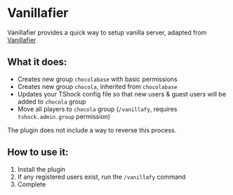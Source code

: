 # Vanillafier
Vanillafier provides a quick way to setup vanilla server, adapted from [Vanillafier](https://github.com/Pryaxis/Vanillafier/)

## What it does:
* Creates new group `chocolabase` with basic permissions
* Creates new group `chocola`, inherited from `chocolabase`
* Updates your TShock config file so that new users & guest users will be added to `chocola` group
* Move all players to `chocola` group (`/vanillafy`, requires `tshock.admin.group` permission)

The plugin does not include a way to reverse this process.

## How to use it:
1. Install the plugin
2. If any registered users exist, run the `/vanillafy` command
3. Complete

